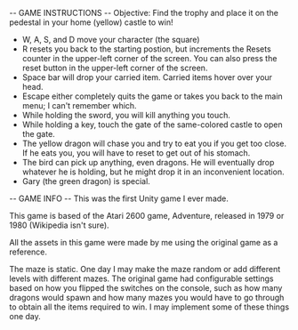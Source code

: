 -- GAME INSTRUCTIONS --
Objective: Find the trophy and place it on the pedestal in your home (yellow) castle to win!

* W, A, S, and D move your character (the square)
* R resets you back to the starting postion, but increments the Resets counter in the upper-left corner of the screen. You can also press the reset button in the upper-left corner of the screen.
* Space bar will drop your carried item. Carried items hover over your head.
* Escape either completely quits the game or takes you back to the main menu; I can't remember which.
* While holding the sword, you will kill anything you touch.
* While holding a key, touch the gate of the same-colored castle to open the gate.
* The yellow dragon will chase you and try to eat you if you get too close. If he eats you, you will have to reset to get out of his stomach.
* The bird can pick up anything, even dragons. He will eventually drop whatever he is holding, but he might drop it in an inconvenient location.
* Gary (the green dragon) is special.


-- GAME INFO --
This was the first Unity game I ever made.

This game is based of the Atari 2600 game, Adventure, released in 1979 or 1980 (Wikipedia isn't sure).

All the assets in this game were made by me using the original game as a reference.

The maze is static. One day I may make the maze random or add different levels with different mazes. The original game had configurable settings based on how you flipped the switches on the console, such as how many dragons would spawn and how many mazes you would have to go through to obtain all the items required to win. I may implement some of these things one day.